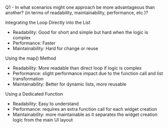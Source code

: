Q1 - In what scenarios might one approach be more advantageous than another?
(in terms of readability, maintainability, performance, etc.)?

Integrating the Loop Directly into the List
- Readability: Good for short and simple but hard when the logic is complex
- Performance: Faster
- Maintainability: Hard for change or reuse

Using the map() Method
- Readability: More readable than direct loop if logic is complex
- Performance: slight performance impact due to the function call and list transformation
- Maintainability: Better for dynamic lists, more reusable

Using a Dedicated Function
- Readability: Easy to understand
- Performance: requires an extra function call for each widget creation
- Maintainability: more maintainable as it separates the widget creation logic from the main UI layout